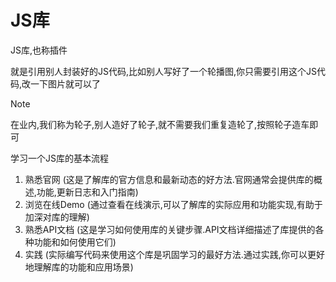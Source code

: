 # JS库

JS库,也称插件

就是引用别人封装好的JS代码,比如别人写好了一个轮播图,你只需要引用这个JS代码,改一下图片就可以了

> [!note]
>
> 在业内,我们称为轮子,别人造好了轮子,就不需要我们重复造轮了,按照轮子造车即可

学习一个JS库的基本流程

1. 熟悉官网 (这是了解库的官方信息和最新动态的好方法.官网通常会提供库的概述,功能,更新日志和入门指南)
2. 浏览在线Demo (通过查看在线演示,可以了解库的实际应用和功能实现,有助于加深对库的理解)
3. 熟悉API文档 (这是学习如何使用库的关键步骤.API文档详细描述了库提供的各种功能和如何使用它们)
4. 实践 (实际编写代码来使用这个库是巩固学习的最好方法.通过实践,你可以更好地理解库的功能和应用场景)
